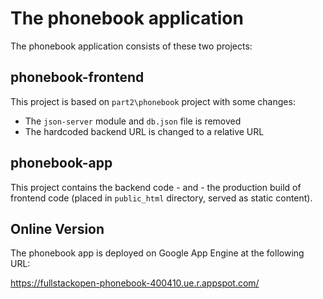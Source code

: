 # The phonebook application

The phonebook application consists of these two projects:

## phonebook-frontend

This project is based on `part2\phonebook` project with some changes:

- The `json-server` module and `db.json` file is removed
- The hardcoded backend URL is changed to a relative URL

## phonebook-app

This project contains the backend code - and - the production build of frontend code (placed in `public_html` directory, served as static content).

## Online Version

The phonebook app is deployed on Google App Engine at the following URL:

https://fullstackopen-phonebook-400410.ue.r.appspot.com/
